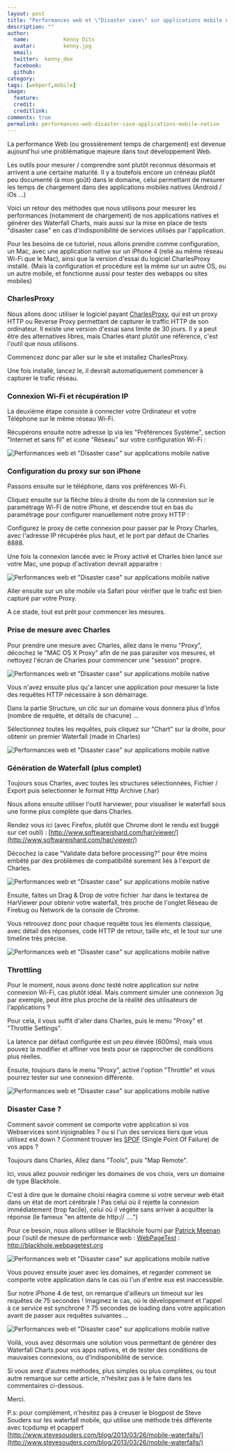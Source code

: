 ```yaml
---
layout: post
title: "Performances web et \"Disaster case\" sur applications mobile native"
description: ""
author:
  name:           Kenny Dits
  avatar:         kenny.jpg
  email:          
  twitter:  kenny_dee      
  facebook:       
  github:    
category: 
tags: [webperf,mobile]
image:
  feature: 
  credit: 
  creditlink: 
comments: true  
permalink: performances-web-disaster-case-applications-mobile-native
---
```


La performance Web (ou grossièrement temps de chargement) est devenue aujourd'hui une problématique majeure dans tout développement Web.

Les outils pour mesurer / comprendre sont plutôt reconnus désormais et arrivent a une certaine maturité. Il y a toutefois encore un créneau plutôt peu documenté (à mon goût) dans le domaine, celui permettant de mesurer les temps de chargement dans des applications mobiles natives (Android / iOs ...)

Voici un retour des méthodes que nous utilisons pour mesurer les performances (notamment de chargement) de nos applications natives et générer des Waterfall Charts, mais aussi sur la mise en place de tests "disaster case" en cas d'indisponibilité de services utilisés par l'application.

Pour les besoins de ce tutoriel, nous allons prendre comme configuration, un Mac, avec une application native sur un iPhone 4 (relié au même réseau Wi-Fi que le Mac), ainsi que la version d'essai du logiciel CharlesProxy installé. (Mais la configuration et procédure est la même sur un autre OS, ou un autre mobile, et fonctionne aussi pour tester des webapps ou sites mobiles)





### CharlesProxy

Nous allons donc utiliser le logiciel payant [CharlesProxy](http://www.charlesproxy.com/), qui est un proxy HTTP ou Reverse Proxy permettant de capturer le traffic HTTP de son ordinateur. Il existe une version d'essai sans limite de 30 jours. Il y a peut être des alternatives libres, mais Charles étant plutôt une référence, c'est l'outil que nous utilisons.

Commencez donc par aller sur le site et installez CharlesProxy.

Une fois installé, lancez le, il devrait automatiquement commencer à capturer le trafic réseau.





### Connexion Wi-Fi et récupération IP

La deuxième étape consiste à connecter votre Ordinateur et votre Téléphone sur le même réseau Wi-Fi.



Récupérons ensuite notre adresse Ip via les "Préférences Système", section "Internet et sans fil" et icone "Réseau" sur votre configuration Wi-Fi :



![Performances web et "Disaster case" sur applications mobile native](/images/posts/imgob/0-00-30-83-201306-ob_9f332944f7f96d84b86805a14041a546_recup-ip.png)




### Configuration du proxy sur son iPhone

Passons ensuite sur le téléphone, dans vos préférences Wi-Fi.

Cliquez ensuite sur la flèche bleu à droite du nom de la connexion sur le paramétrage Wi-Fi de notre iPhone, et descendre tout en bas du paramétrage pour configurer manuellement notre proxy HTTP :

Configurez le proxy de cette connexion pour passer par le Proxy Charles, avec l'adresse IP récupérée plus haut, et le port par défaut de Charles 8888.



Une fois la connexion lancée avec le Proxy activé et Charles bien lancé sur votre Mac, une popup d'activation devrait apparaitre :



![Performances web et "Disaster case" sur applications mobile native](/images/posts/imgob/0-00-30-83-201306-ob_5fdf154fbea7025d99bd2e09dcd8e6cb_autorisation-charles.png)

Aller ensuite sur un site mobile via Safari pour vérifier que le trafic est bien capturé par votre Proxy.




A ce stade, tout est prêt pour commencer les mesures.




### Prise de mesure avec Charles

Pour prendre une mesure avec Charles, allez dans le menu "Proxy", décochez le "MAC OS X Proxy" afin de ne pas parasiter vos mesures, et nettoyez l'écran de Charles pour commencer une "session" propre.



![Performances web et "Disaster case" sur applications mobile native](/images/posts/imgob/0-00-30-83-201306-ob_689b14b9dc97e42b31a007ecfe7343f1_cleaner-charles.png)

Vous n'avez ensuite plus qu'a lancer une application pour mesurer la liste des requêtes HTTP nécessaire à son démarrage.

Dans la partie Structure, un clic sur un domaine vous donnera plus d'infos (nombre de requête, et détails de chacune) ...

Sélectionnez toutes les requêtes, puis cliquez sur "Chart" sur la droite, pour obtenir un premier Waterfall (made in Charles)



![Performances web et "Disaster case" sur applications mobile native](/images/posts/imgob/0-00-30-83-201306-ob_a5ed4b66cceafe170170112a0c5bc5ae_recording-charles-chart.png)



### Génération de Waterfall (plus complet)

Toujours sous Charles, avec toutes les structures sélectionnées, Fichier / Export puis selectionner le format Http Archive (.har)

Nous allons ensuite utiliser l'outil harviewer, pour visualiser le waterfall sous une forme plus complète que dans Charles.

Rendez vous ici (avec Firefox, plutôt que Chrome dont le rendu est buggé sur cet outil) : [http://www.softwareishard.com/har/viewer/](http://www.softwareishard.com/har/viewer/)

Décochez la case "Validate data before processing?" pour être moins embêté par des problèmes de compatibilité surement liés à l'export de Charles.



![Performances web et "Disaster case" sur applications mobile native](/images/posts/imgob/0-00-30-83-201306-ob_1ca8d35846fcf94af13302079edba29d_harviewer.png)

Ensuite, faites un Drag & Drop de votre fichier .har dans le textarea de HarViewer pour obtenir votre waterfall, très proche de l'onglet Réseau de Firebug ou Network de la console de Chrome.

Vous retrouvez donc pour chaque requête tous les élements classique, avec détail des réponses, code HTTP de retour, taille etc, et le tout sur une timeline très précise.



![Performances web et "Disaster case" sur applications mobile native](/images/posts/imgob/0-00-30-83-201306-ob_592bf871e7372f057e87d3bad159ca0d_waterfall-har-viewer.png)



### Throttling

Pour le moment, nous avons donc testé notre application sur notre connexion Wi-Fi, cas plutôt idéal. Mais comment simuler une connexion 3g par exemple, peut être plus proche de la réalité des utilisateurs de l'applications ?

Pour cela, il vous suffit d'aller dans Charles, puis le menu "Proxy" et "Throttle Settings".

La latence par défaut configurée est un peu élevée (600ms), mais vous pouvez la modifier et affiner vos tests pour se rapprocher de conditions plus réelles.

Ensuite, toujours dans le menu "Proxy", activé l'option "Throttle" et vous pourrez tester sur une connexion différente.



![Performances web et "Disaster case" sur applications mobile native](/images/posts/imgob/0-00-30-83-201306-ob_e2de8973ef740d2832a1e475cc632226_throttling.png)



### Disaster Case ?

Comment savoir comment se comporte votre application si vos Webservices sont injoignables ? ou si l'un des services tiers que vous utilisez est down ? Comment trouver les [SPOF](http://blog.patrickmeenan.com/2011/10/testing-for-frontend-spof.html) (Single Point Of Failure) de vos apps ?

Toujours dans Charles, Allez dans "Tools", puis "Map Remote".

Ici, vous allez pouvoir rediriger les domaines de vos choix, vers un domaine de type Blackhole.

C'est à dire que le domaine choisi réagira comme si votre serveur web était dans un état de mort cérébrale ! Pas celui où il rejette la connexion immédiatement (trop facile), celui où il végète sans arriver à acquitter la réponse (le fameux "en attente de http:// ....")

Pour ce besoin, nous allons utiliser le Blackhole fourni par [Patrick Meenan](https://twitter.com/patmeenan) pour l'outil de mesure de performance web : [WebPageTest](http://www.webpagetest.org) : http://blackhole.webpagetest.org



![Performances web et "Disaster case" sur applications mobile native](/images/posts/imgob/0-00-30-83-201307-ob_f21590aa8b7234c9f7bc596f31f3d6d3_mapremote.png)

Vous pouvez ensuite jouer avec les domaines, et regarder comment se comporte votre application dans le cas où l'un d'entre eux est inaccessible.

Sur notre iPhone 4 de test, on remarque d'ailleurs un timeout sur les requêtes de 75 secondes ! Imaginez le cas, où le développement et l'appel à ce service est synchrone ? 75 secondes de loading dans votre application avant de passer aux requêtes suivantes ...



![Performances web et "Disaster case" sur applications mobile native](/images/posts/imgob/0-00-30-83-201307-ob_08a2d492e28867e560b7a8863c328022_spof.png)

Voilà, vous avez désormais une solution vous permettant de générer des Waterfall Charts pour vos apps natives, et de tester des conditions de mauvaises connexions, ou d'indisponibilité de service.

Si vous avez d'autres méthodes, plus simples ou plus complètes, ou tout autre remarque sur cette article, n'hésitez pas à le faire dans les commentaires ci-dessous.

Merci.

P.s: pour complément, n'hésitez pas à creuser le blogpost de Steve Souders sur les waterfall mobile, qui utilise une méthode très différente avec tcpdump et pcapperf [http://www.stevesouders.com/blog/2013/03/26/mobile-waterfalls/](http://www.stevesouders.com/blog/2013/03/26/mobile-waterfalls/)



